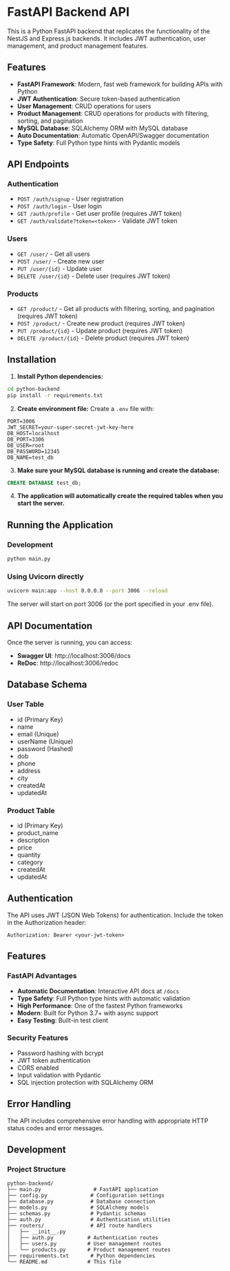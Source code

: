 # FastAPI Backend API

This is a Python FastAPI backend that replicates the functionality of the NestJS and Express.js backends. It includes JWT authentication, user management, and product management features.

## Features

- **FastAPI Framework**: Modern, fast web framework for building APIs with Python
- **JWT Authentication**: Secure token-based authentication
- **User Management**: CRUD operations for users
- **Product Management**: CRUD operations for products with filtering, sorting, and pagination
- **MySQL Database**: SQLAlchemy ORM with MySQL database
- **Auto Documentation**: Automatic OpenAPI/Swagger documentation
- **Type Safety**: Full Python type hints with Pydantic models

## API Endpoints

### Authentication
- `POST /auth/signup` - User registration
- `POST /auth/login` - User login
- `GET /auth/profile` - Get user profile (requires JWT token)
- `GET /auth/validate?token=<token>` - Validate JWT token

### Users
- `GET /user/` - Get all users
- `POST /user/` - Create new user
- `PUT /user/{id}` - Update user
- `DELETE /user/{id}` - Delete user (requires JWT token)

### Products
- `GET /product/` - Get all products with filtering, sorting, and pagination (requires JWT token)
- `POST /product/` - Create new product (requires JWT token)
- `PUT /product/{id}` - Update product (requires JWT token)
- `DELETE /product/{id}` - Delete product (requires JWT token)

## Installation

1. **Install Python dependencies:**
```bash
cd python-backend
pip install -r requirements.txt
```

2. **Create environment file:**
Create a `.env` file with:
```
PORT=3006
JWT_SECRET=your-super-secret-jwt-key-here
DB_HOST=localhost
DB_PORT=3306
DB_USER=root
DB_PASSWORD=12345
DB_NAME=test_db
```

3. **Make sure your MySQL database is running and create the database:**
```sql
CREATE DATABASE test_db;
```

4. **The application will automatically create the required tables when you start the server.**

## Running the Application

### Development
```bash
python main.py
```

### Using Uvicorn directly
```bash
uvicorn main:app --host 0.0.0.0 --port 3006 --reload
```

The server will start on port 3006 (or the port specified in your .env file).

## API Documentation

Once the server is running, you can access:
- **Swagger UI**: http://localhost:3006/docs
- **ReDoc**: http://localhost:3006/redoc

## Database Schema

### User Table
- id (Primary Key)
- name
- email (Unique)
- userName (Unique)
- password (Hashed)
- dob
- phone
- address
- city
- createdAt
- updatedAt

### Product Table
- id (Primary Key)
- product_name
- description
- price
- quantity
- category
- createdAt
- updatedAt

## Authentication

The API uses JWT (JSON Web Tokens) for authentication. Include the token in the Authorization header:

```
Authorization: Bearer <your-jwt-token>
```

## Features

### FastAPI Advantages
- **Automatic Documentation**: Interactive API docs at `/docs`
- **Type Safety**: Full Python type hints with automatic validation
- **High Performance**: One of the fastest Python frameworks
- **Modern**: Built for Python 3.7+ with async support
- **Easy Testing**: Built-in test client

### Security Features
- Password hashing with bcrypt
- JWT token authentication
- CORS enabled
- Input validation with Pydantic
- SQL injection protection with SQLAlchemy ORM

## Error Handling

The API includes comprehensive error handling with appropriate HTTP status codes and error messages.

## Development

### Project Structure
```
python-backend/
├── main.py                 # FastAPI application
├── config.py              # Configuration settings
├── database.py            # Database connection
├── models.py              # SQLAlchemy models
├── schemas.py             # Pydantic schemas
├── auth.py                # Authentication utilities
├── routers/               # API route handlers
│   ├── __init__.py
│   ├── auth.py           # Authentication routes
│   ├── users.py          # User management routes
│   └── products.py       # Product management routes
├── requirements.txt       # Python dependencies
└── README.md             # This file
```
